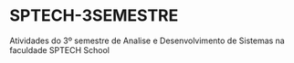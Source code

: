 # SPTECH-3SEMESTRE
Atividades do 3º semestre de Analise e Desenvolvimento de Sistemas na faculdade SPTECH School
